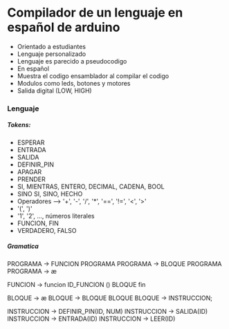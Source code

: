 # Compilador de un lenguaje en español de arduino
- Orientado a estudiantes
- Lenguaje personalizado
- Lenguaje es parecido a pseudocodigo
- En español
- Muestra el codigo ensamblador al compilar el codigo
- Modulos como leds, botones y motores
- Salida digital (LOW, HIGH)

### Lenguaje

##### Tokens:

* ESPERAR
* ENTRADA
* SALIDA
* DEFINIR_PIN
* APAGAR
* PRENDER
* SI, MIENTRAS, ENTERO, DECIMAL, CADENA, BOOL
* SINO SI, SINO, HECHO
* Operadores --> '+', '-', '/', '*', '==', '!=', '<', '>'
* '(', ')'
* '1', '2', ..., números literales
* FUNCION, FIN
* VERDADERO, FALSO

##### Gramatica

PROGRAMA -> FUNCION PROGRAMA
PROGRAMA -> BLOQUE PROGRAMA
PROGRAMA -> æ

FUNCION -> funcion ID_FUNCION () BLOQUE fin

BLOQUE -> æ
BLOQUE -> BLOQUE BLOQUE
BLOQUE -> INSTRUCCION;

INSTRUCCION -> DEFINIR_PIN(ID, NUM)
INSTRUCCION -> SALIDA(ID)
INSTRUCCION -> ENTRADA(ID)
INSTRUCCION -> LEER(ID)


